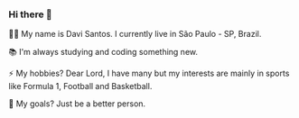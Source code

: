 ### Hi there 👋

🤙🏾 My name is Davi Santos. I currently live in São Paulo - SP, Brazil. 

📚 I'm always studying and coding something new.

⚡ My hobbies? Dear Lord, I have many but my interests are mainly in sports like Formula 1, Football and Basketball.

🌱 My goals? Just be a better person.

